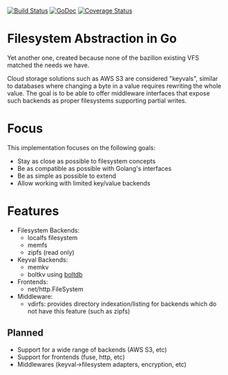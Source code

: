 [![Build Status](https://travis-ci.org/KarpelesLab/vfs.svg)](https://travis-ci.org/KarpelesLab/vfs)
[![GoDoc](https://godoc.org/github.com/KarpelesLab/vfs?status.svg)](https://godoc.org/github.com/KarpelesLab/vfs)
[![Coverage Status](https://coveralls.io/repos/github/KarpelesLab/vfs/badge.svg?branch=master)](https://coveralls.io/github/KarpelesLab/vfs?branch=master)

# Filesystem Abstraction in Go

Yet another one, created because none of the bazillon existing VFS matched
the needs we have.

Cloud storage solutions such as AWS S3 are considered "keyvals", similar to
databases where changing a byte in a value requires rewriting the whole value.
The goal is to be able to offer middleware interfaces that expose such
backends as proper filesystems supporting partial writes.

# Focus

This implementation focuses on the following goals:

* Stay as close as possible to filesystem concepts
* Be as compatible as possible with Golang's interfaces
* Be as simple as possible to extend
* Allow working with limited key/value backends

# Features

* Filesystem Backends:
  * localfs filesystem
  * memfs
  * zipfs (read only)
* Keyval Backends:
  * memkv
  * boltkv using [boltdb](https://github.com/boltdb/bolt)
* Frontends:
  * net/http.FileSystem
* Middleware:
  * vdirfs: provides directory indexation/listing for backends which do not have this feature (such as zipfs)

## Planned

* Support for a wide range of backends (AWS S3, etc)
* Support for frontends (fuse, http, etc)
* Middlewares (keyval→filesystem adapters, encryption, etc)
